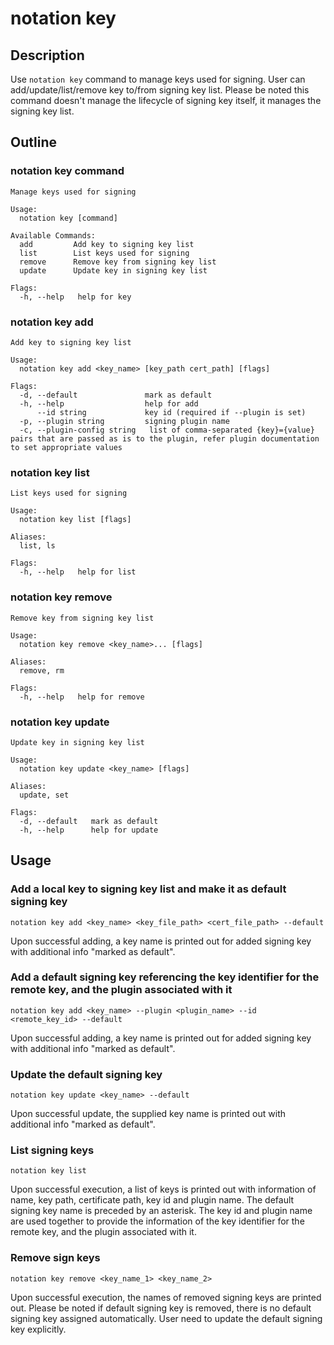 # notation key

## Description

Use ```notation key``` command to manage keys used for signing. User can add/update/list/remove key to/from signing key list. Please be noted this command doesn't manage the lifecycle of signing key itself, it manages the signing key list.

## Outline

### notation key command

```text
Manage keys used for signing

Usage:
  notation key [command]

Available Commands:
  add         Add key to signing key list
  list        List keys used for signing
  remove      Remove key from signing key list
  update      Update key in signing key list

Flags:
  -h, --help   help for key
```

### notation key add

```text
Add key to signing key list

Usage:
  notation key add <key_name> [key_path cert_path] [flags]

Flags:
  -d, --default               mark as default
  -h, --help                  help for add
      --id string             key id (required if --plugin is set)
  -p, --plugin string         signing plugin name
  -c, --plugin-config string   list of comma-separated {key}={value} pairs that are passed as is to the plugin, refer plugin documentation to set appropriate values
```

### notation key list

```text
List keys used for signing

Usage:
  notation key list [flags]

Aliases:
  list, ls

Flags:
  -h, --help   help for list

```

### notation key remove

```text
Remove key from signing key list

Usage:
  notation key remove <key_name>... [flags]

Aliases:
  remove, rm

Flags:
  -h, --help   help for remove
```

### notation key update

```text
Update key in signing key list

Usage:
  notation key update <key_name> [flags]

Aliases:
  update, set

Flags:
  -d, --default   mark as default
  -h, --help      help for update

```

## Usage

### Add a local key to signing key list and make it as default signing key

```text
notation key add <key_name> <key_file_path> <cert_file_path> --default
```

Upon successful adding, a key name is printed out for added signing key with additional info "marked as default".

### Add a default signing key referencing the key identifier for the remote key, and the plugin associated with it

```text
notation key add <key_name> --plugin <plugin_name> --id <remote_key_id> --default
```

Upon successful adding, a key name is printed out for added signing key with additional info "marked as default".

### Update the default signing key

```text
notation key update <key_name> --default
```

Upon successful update, the supplied key name is printed out with additional info "marked as default".

### List signing keys

```text
notation key list
```

Upon successful execution, a list of keys is printed out with information of name, key path, certificate path, key id and plugin name. The default signing key name is preceded by an asterisk. The key id and plugin name are used together to provide the information of the key identifier for the remote key, and the plugin associated with it.

### Remove sign keys

```text
notation key remove <key_name_1> <key_name_2>
```

Upon successful execution, the names of removed signing keys are printed out. Please be noted if default signing key is removed, there is no default signing key assigned automatically. User need to update the default signing key explicitly.
